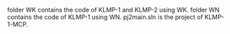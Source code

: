 folder WK contains the code of KLMP-1 and KLMP-2 using WK.
folder WN contains the code of KLMP-1 using WN.
pj2main.sln is the project of KLMP-1-MCP.